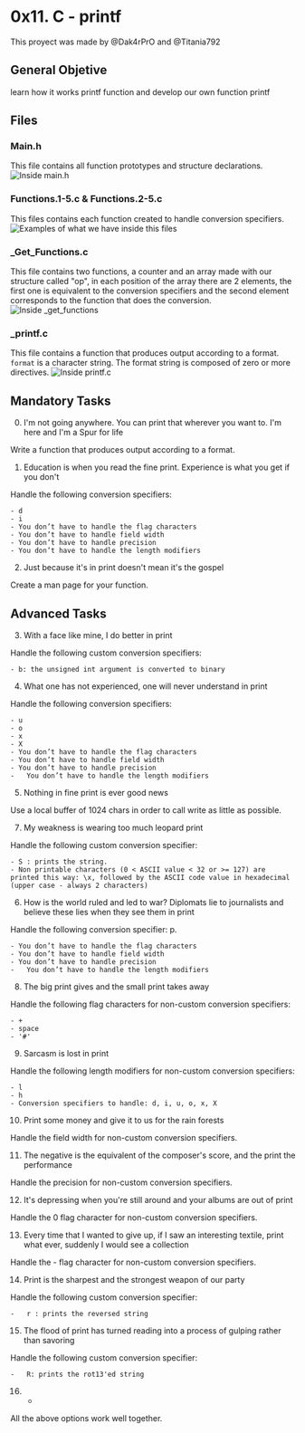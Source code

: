 # 0x11. C - printf

This proyect was made by @Dak4rPrO and @Titania792 

## General Objetive

learn how it works printf function and develop our own function printf

## Files

### Main.h

This file contains all function prototypes and structure declarations.
![Inside main.h](https://github.com/Titania792/a/blob/f823848390d180ad839b9b3d57b4d6c9cb7e53f3/Main.jpg)

### Functions.1-5.c & Functions.2-5.c

This files contains each function created to handle conversion specifiers.
![Examples of what we have inside this files](https://github.com/Titania792/a/blob/f823848390d180ad839b9b3d57b4d6c9cb7e53f3/Functions.jpg)

### _Get_Functions.c

This file contains two functions, a counter and an array made with our structure called "op", in each position of the array there are 2 elements, the first one is equivalent to the conversion specifiers and the second element corresponds to the function that does the conversion.
![Inside _get_functions](https://github.com/Titania792/a/blob/f823848390d180ad839b9b3d57b4d6c9cb7e53f3/Get%20func.jpg)

### _printf.c

This file contains a function that produces output according to a format. `format` is a character string. The format string is composed of zero or more directives.
![Inside printf.c](https://github.com/Titania792/a/blob/f823848390d180ad839b9b3d57b4d6c9cb7e53f3/printf.jpg)

## Mandatory Tasks

0. I'm not going anywhere. You can print that wherever you want to. I'm here and I'm a Spur for life


Write a function that produces output according to a format.


1. Education is when you read the fine print. Experience is what you get if you don't


Handle the following conversion specifiers:

	- d
	- i
	- You don’t have to handle the flag characters
	- You don’t have to handle field width
	- You don’t have to handle precision
	- You don’t have to handle the length modifiers


2. Just because it's in print doesn't mean it's the gospel


Create a man page for your function.

## Advanced Tasks

3. With a face like mine, I do better in print


Handle the following custom conversion specifiers:

	- b: the unsigned int argument is converted to binary


4. What one has not experienced, one will never understand in print


Handle the following conversion specifiers:

	- u
	- o
	- x
	- X
	- You don’t have to handle the flag characters
	- You don’t have to handle field width
	- You don’t have to handle precision
	-	You don’t have to handle the length modifiers


5. Nothing in fine print is ever good news


Use a local buffer of 1024 chars in order to call write as little as possible.


7. My weakness is wearing too much leopard print


Handle the following custom conversion specifier:

	- S : prints the string.
	- Non printable characters (0 < ASCII value < 32 or >= 127) are printed this way: \x, followed by the ASCII code value in hexadecimal (upper case - always 2 characters)


6. How is the world ruled and led to war? Diplomats lie to journalists and believe these lies when they see them in print


Handle the following conversion specifier: p.

	- You don’t have to handle the flag characters
	- You don’t have to handle field width
	- You don’t have to handle precision
	-	You don’t have to handle the length modifiers


8. The big print gives and the small print takes away


Handle the following flag characters for non-custom conversion specifiers:

	- +
	- space
	- '#'


9. Sarcasm is lost in print


Handle the following length modifiers for non-custom conversion specifiers:

	- l
	- h
	- Conversion specifiers to handle: d, i, u, o, x, X


10. Print some money and give it to us for the rain forests


Handle the field width for non-custom conversion specifiers.


11. The negative is the equivalent of the composer's score, and the print the performance


Handle the precision for non-custom conversion specifiers.


12. It's depressing when you're still around and your albums are out of print


Handle the 0 flag character for non-custom conversion specifiers.


13. Every time that I wanted to give up, if I saw an interesting textile, print what ever, suddenly I would see a collection


Handle the - flag character for non-custom conversion specifiers.


14. Print is the sharpest and the strongest weapon of our party


Handle the following custom conversion specifier:

	-	r : prints the reversed string


15. The flood of print has turned reading into a process of gulping rather than savoring


Handle the following custom conversion specifier:

	-	R: prints the rot13'ed string


16. *


All the above options work well together.
